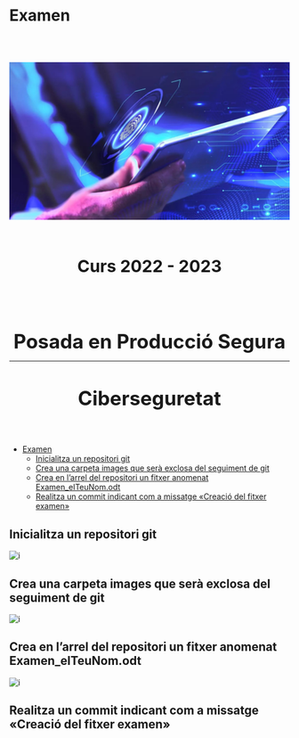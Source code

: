 <!-- markdownlint-disable MD033 -->

# Examen

<br></br>

![img](pps.jpg)

<br></br>

**<div style="font-size:30px"><center>Curs 2022 - 2023</center></div>**

<br></br>
<br></br>

**<div style="font-size:35px"><center>Posada en Producció Segura</center></div>**

----

<br />

**<div style="font-size:35px"><center>Ciberseguretat</center></div>**

<div style="page-break-after: always; "></div>

<br></br>

- [Examen](#examen)
  - [Inicialitza un repositori git](#inicialitza-un-repositori-git)
  - [Crea una carpeta images que serà exclosa del seguiment de git](#crea-una-carpeta-images-que-serà-exclosa-del-seguiment-de-git)
  - [Crea en l’arrel del repositori un fitxer anomenat Examen\_elTeuNom.odt](#crea-en-larrel-del-repositori-un-fitxer-anomenat-examen_elteunomodt)
  - [Realitza un commit indicant com a missatge «Creació del fitxer examen»](#realitza-un-commit-indicant-com-a-missatge-creació-del-fitxer-examen)

<div style="page-break-after: always; "></div>

## Inicialitza un repositori git

![i](images/1.png)

## Crea una carpeta images que serà exclosa del seguiment de git

![i](images/2.png)

## Crea en l’arrel del repositori un fitxer anomenat Examen_elTeuNom.odt

![i](images/3.png)

## Realitza un commit indicant com a missatge «Creació del fitxer examen»

